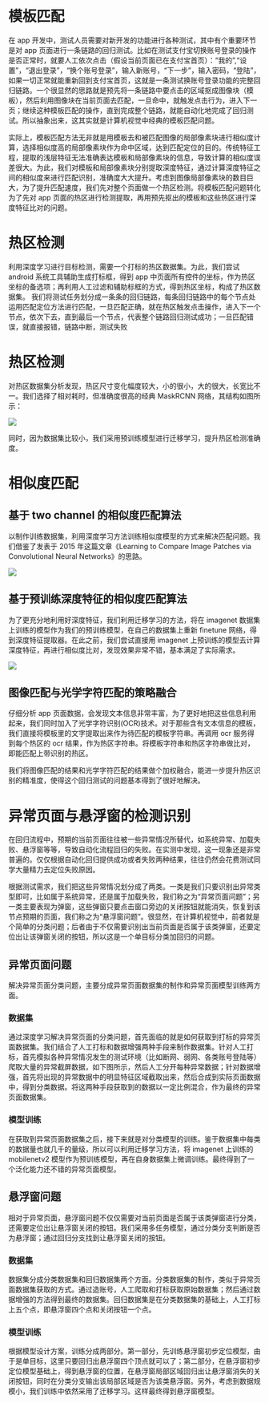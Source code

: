 # 模板匹配

在 app 开发中，测试人员需要对新开发的功能进行各种测试，其中有个重要环节是对 app 页面进行一条链路的回归测试。比如在测试支付宝切换账号登录的操作是否正常时，就要人工依次点击（假设当前页面已在支付宝首页）：“我的”,“设置”，“退出登录”，“换个账号登录”，输入新账号，“下一步”，输入密码，“登陆”，如果一切正常就能重新回到支付宝首页，这就是一条测试换账号登录功能的完整回归链路。一个很显然的思路就是预先将一条链路中要点击的区域抠成图像块（模板），然后利用图像块在当前页面去匹配，一旦命中，就触发点击行为，进入下一页；继续这种模板匹配的操作，直到完成整个链路，就能自动化地完成了回归测试。所以抽象出来，这其实就是计算机视觉中经典的模板匹配问题。

实际上，模板匹配方法无非就是用模板去和被匹配图像的局部像素块进行相似度计算，选择相似度高的局部像素块作为命中区域，达到匹配定位的目的。传统特征工程，提取的浅层特征无法准确表达模板和局部像素块的信息，导致计算的相似度误差很大。为此，我们对模板和局部像素块分别提取深度特征，通过计算深度特征之间的相似度来进行匹配识别，准确度大大提升。考虑到图像局部像素块的数目巨大，为了提升匹配速度，我们先对整个页面做一个热区检测。将模板匹配问题转化为了先对 app 页面的热区进行检测提取，再用预先抠出的模板和这些热区进行深度特征比对的问题。

# 热区检测

利用深度学习进行目标检测，需要一个打标的热区数据集。为此，我们尝试 android 系统工具辅助生成打标框，得到 app 中页面所有控件的坐标，作为热区坐标的备选项；再利用人工过滤和辅助标框的方式，得到热区坐标，构成了热区数据集。
我们将测试任务划分成一条条的回归链路，每条回归链路中的每个节点处运用匹配定位方法进行匹配，一旦匹配正确，就在热区触发点击操作，进入下一个节点，依次下去，直到最后一个节点，代表整个链路回归测试成功；一旦匹配错误，就直接报错，链路中断，测试失败

# 热区检测

对热区数据集分析发现，热区尺寸变化幅度较大，小的很小，大的很大，长宽比不一。我们选择了相对耗时，但准确度很高的经典 MaskRCNN 网络，其结构如图所示：

![](https://assets.ng-tech.icu/item/20230417205229.png)

同时，因为数据集比较小，我们采用预训练模型进行迁移学习，提升热区检测准确度。

# 相似度匹配

## 基于 two channel 的相似度匹配算法

以制作训练数据集，利用深度学习方法训练相似度模型的方式来解决匹配问题。我们借鉴了发表于 2015 年这篇文章《Learning to Compare Image Patches via Convolutional Neural Networks》的思路。

![](https://assets.ng-tech.icu/item/20230417205301.png)

## 基于预训练深度特征的相似度匹配算法

为了更充分地利用好深度特征，我们利用迁移学习的方法，将在 imagenet 数据集上训练的模型作为我们的预训练模型，在自己的数据集上重新 finetune 网络，得到深度特征提取器。在此之前，我们尝试直接用 imagenet 上预训练的模型去计算深度特征，再进行相似度比对，发现效果非常不错，基本满足了实际需求。

![](https://assets.ng-tech.icu/item/20230417205313.png)

## 图像匹配与光学字符匹配的策略融合

仔细分析 app 页面数据，会发现文本信息非常丰富，为了更好地把这些信息利用起来，我们同时加入了光学字符识别(OCR)技术。对于那些含有文本信息的模板，我们直接将模板里的文字提取出来作为待匹配的模板字符串。再调用 ocr 服务得到每个热区的 ocr 结果，作为热区字符串。将模板字符串和热区字符串做比对，即能匹配上带识别的热区。

我们将图像匹配的结果和光学字符匹配的结果做个加权融合，能进一步提升热区识别的精准度，使得这个回归测试的问题基本得到了很好地解决。

# 异常页面与悬浮窗的检测识别

在回归流程中，预期的当前页面往往被一些异常情况所替代，如系统异常、加载失败、悬浮窗等等，导致自动化流程回归的失败。在实测中发现，这一现象还是非常普遍的。仅仅根据自动化回归提供成功或者失败两种结果，往往仍然会花费测试同学大量精力去定位失败原因。

根据测试需求，我们把这些异常情况划分成了两类。一类是我们只要识别出异常类型即可，比如属于系统异常，还是属于加载失败，我们称之为“异常页面问题”；另一类主要表现为弹窗，这些弹窗只要点击窗口旁边的关闭按钮就能消失，恢复到该节点预期的页面，我们称之为“悬浮窗问题”。很显然，在计算机视觉中，前者就是个简单的分类问题；后者由于不仅需要识别出当前页面是否属于该类弹窗，还要定位出让该弹窗关闭的按钮，所以这是一个单目标分类加回归的问题。

## 异常页面问题

解决异常页面分类问题，主要分成异常页面数据集的制作和异常页面模型训练两方面。

### 数据集

通过深度学习解决异常页面的分类问题，首先面临的就是如何获取到打标的异常页面数据集。我们结合了人工打标和数据增强两种手段来制作数据集。针对人工打标，首先模拟各种异常情况发生的测试环境（比如断网、弱网、各类账号登陆等）爬取大量的异常截屏数据，如下图所示，然后人工分开每种异常数据；针对数据增强，首先将出现的异常数据中的明显特征区域截取出来，然后合成到实际页面数据中，得到分类数据。将这两种手段获取到的数据以一定比例混合，作为最终的异常页面数据集。

### 模型训练

在获取到异常页面数据集之后，接下来就是对分类模型的训练。鉴于数据集中每类的数据量也就几千的量级，所以可以利用迁移学习方法，将 imagenet 上训练的 mobilenetv2 模型作为预训练模型，再在自身数据集上微调训练。最终得到了一个泛化能力还不错的异常页面模型。

## 悬浮窗问题

相对于异常页面，悬浮窗问题不仅仅需要对当前页面是否属于该类弹窗进行分类，还需要定位出让悬浮窗关闭的按钮。我们采用多任务模型，通过分类分支判断是否为悬浮窗；通过回归分支找到让悬浮窗关闭的按钮。

### 数据集

数据集分成分类数据集和回归数据集两个方面。分类数据集的制作，类似于异常页面数据集获取的方式。通过造账号，人工爬取和打标获取原始数据集；然后通过数据增强的方法得到最终的数据集。回归数据集是在分类数据集的基础上，人工打标上五个点，即悬浮窗四个点和关闭按钮一个点。

### 模型训练

根据模型设计方案，训练分成两部分。第一部分，先训练悬浮窗初步定位模型，由于是单目标，这里只要回归出悬浮窗四个顶点就可以了；第二部分，在悬浮窗初步定位模型基础上，得到悬浮窗的位置，在悬浮窗局部区域回归出让悬浮窗消失的关闭按钮，同时在分类分支输出该局部区域是否为该类悬浮窗。另外，考虑到数据规模小，我们训练中依然采用了迁移学习。这样最终得到悬浮窗模型。
